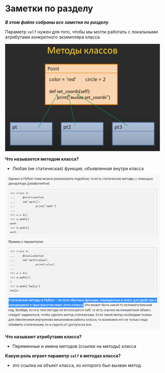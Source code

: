 # Заметки по разделу

___В этом файле собраны все заметки по разделу___

Параметр `self` нужен для того, чтобы мы могли работать
с локальными атрибутами конкретного экземпляра класса


![](../../../../img/методы_классов.jpeg)

 **Что называется методом класса?**
* Любая (не статическая) функция, объявленная внутри класса

![](../../../../img/staticmethod.png)

**Что называют атрибутами класса?**
* Переменные и имена методов (ссылки на методы) класса

**Какую роль играет параметр `self` в методах класса?**
* это ссылка на объект класса, из которого был вызван метод

